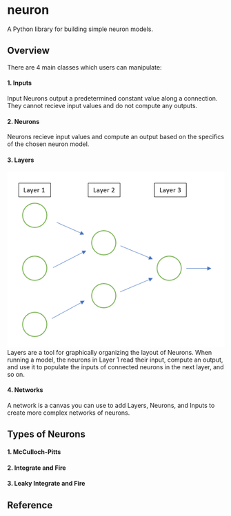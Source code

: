 # neuron
A Python library for building simple neuron models.

## Overview
There are 4 main classes which users can manipulate:
#### 1. Inputs
Input Neurons output a predetermined constant value along a connection. They cannot recieve input values and do not compute any outputs.
#### 2. Neurons
Neurons recieve input values and compute an output based on the specifics of the chosen neuron model.
#### 3. Layers
![alt text](img/layer_example.png "Example of a network model organized into layers")
Layers are a tool for graphically organizing the layout of Neurons. When running a model, the neurons in Layer 1 read their input, compute an output, and use it to populate the inputs of connected neurons in the next layer, and so on. 
#### 4. Networks
A network is a canvas you can use to add Layers, Neurons, and Inputs to create more complex networks of neurons. 
## Types of Neurons
#### 1. McCulloch-Pitts
#### 2. Integrate and Fire
#### 3. Leaky Integrate and Fire
## Reference
